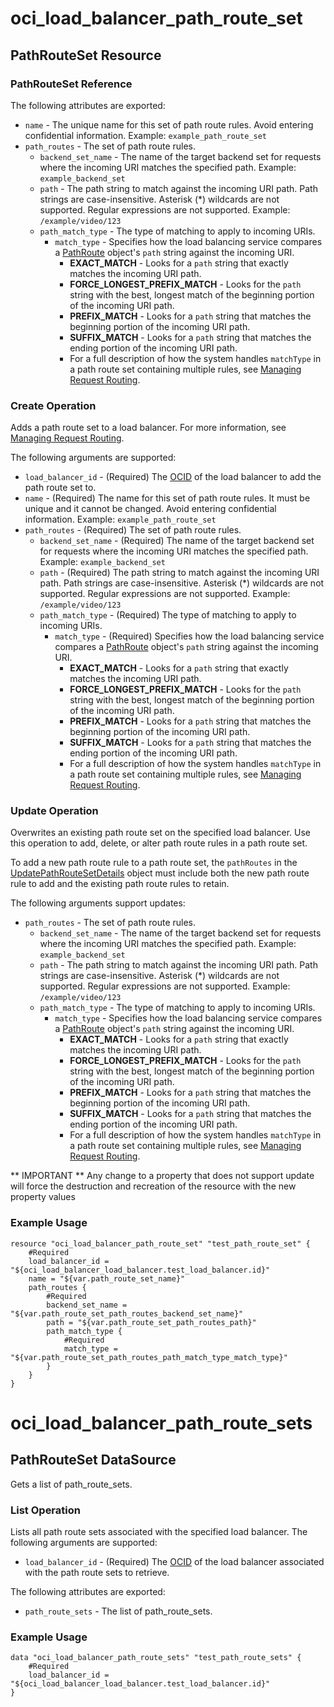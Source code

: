 # oci_load_balancer_path_route_set

## PathRouteSet Resource

### PathRouteSet Reference

The following attributes are exported:

* `name` - The unique name for this set of path route rules. Avoid entering confidential information.  Example: `example_path_route_set` 
* `path_routes` - The set of path route rules.
	* `backend_set_name` - The name of the target backend set for requests where the incoming URI matches the specified path.  Example: `example_backend_set` 
	* `path` - The path string to match against the incoming URI path. Path strings are case-insensitive. Asterisk (*) wildcards are not supported. Regular expressions are not supported.  Example: `/example/video/123` 
	* `path_match_type` - The type of matching to apply to incoming URIs.
		* `match_type` - Specifies how the load balancing service compares a [PathRoute](https://docs.us-phoenix-1.oraclecloud.com/api/#/en/loadbalancer/20170115/requests/PathRoute) object's `path` string against the incoming URI.  
		    *  **EXACT_MATCH** - Looks for a `path` string that exactly matches the incoming URI path.  
		    *  **FORCE_LONGEST_PREFIX_MATCH** - Looks for the `path` string with the best, longest match of the beginning portion of the incoming URI path.  
		    *  **PREFIX_MATCH** - Looks for a `path` string that matches the beginning portion of the incoming URI path.  
		    *  **SUFFIX_MATCH** - Looks for a `path` string that matches the ending portion of the incoming URI path.  
		    * For a full description of how the system handles `matchType` in a path route set containing multiple rules, see [Managing Request Routing](https://docs.us-phoenix-1.oraclecloud.com/Content/Balance/Tasks/managingrequest.htm). 



### Create Operation
Adds a path route set to a load balancer. For more information, see
[Managing Request Routing](https://docs.us-phoenix-1.oraclecloud.com/Content/Balance/Tasks/managingrequest.htm).


The following arguments are supported:

* `load_balancer_id` - (Required) The [OCID](https://docs.us-phoenix-1.oraclecloud.com/Content/General/Concepts/identifiers.htm) of the load balancer to add the path route set to.
* `name` - (Required) The name for this set of path route rules. It must be unique and it cannot be changed. Avoid entering confidential information.  Example: `example_path_route_set` 
* `path_routes` - (Required) The set of path route rules.
	* `backend_set_name` - (Required) The name of the target backend set for requests where the incoming URI matches the specified path.  Example: `example_backend_set` 
	* `path` - (Required) The path string to match against the incoming URI path. Path strings are case-insensitive. Asterisk (*) wildcards are not supported. Regular expressions are not supported.  Example: `/example/video/123` 
	* `path_match_type` - (Required) The type of matching to apply to incoming URIs.
		* `match_type` - (Required) Specifies how the load balancing service compares a [PathRoute](https://docs.us-phoenix-1.oraclecloud.com/api/#/en/loadbalancer/20170115/requests/PathRoute) object's `path` string against the incoming URI.  
		    *  **EXACT_MATCH** - Looks for a `path` string that exactly matches the incoming URI path.  
		    *  **FORCE_LONGEST_PREFIX_MATCH** - Looks for the `path` string with the best, longest match of the beginning    portion of the incoming URI path.  
		    *  **PREFIX_MATCH** - Looks for a `path` string that matches the beginning portion of the incoming URI path.  
		    *  **SUFFIX_MATCH** - Looks for a `path` string that matches the ending portion of the incoming URI path.  
		    * For a full description of how the system handles `matchType` in a path route set containing multiple rules, see [Managing Request Routing](https://docs.us-phoenix-1.oraclecloud.com/Content/Balance/Tasks/managingrequest.htm). 


### Update Operation
Overwrites an existing path route set on the specified load balancer. Use this operation to add, delete, or alter
path route rules in a path route set.

To add a new path route rule to a path route set, the `pathRoutes` in the
[UpdatePathRouteSetDetails](https://docs.us-phoenix-1.oraclecloud.com/api/#/en/loadbalancer/20170115/requests/UpdatePathRouteSetDetails) object must include
both the new path route rule to add and the existing path route rules to retain.


The following arguments support updates:
* `path_routes` - The set of path route rules.
	* `backend_set_name` - The name of the target backend set for requests where the incoming URI matches the specified path.  Example: `example_backend_set` 
	* `path` - The path string to match against the incoming URI path. Path strings are case-insensitive. Asterisk (*) wildcards are not supported. Regular expressions are not supported.  Example: `/example/video/123` 
	* `path_match_type` - The type of matching to apply to incoming URIs.
		* `match_type` - Specifies how the load balancing service compares a [PathRoute](https://docs.us-phoenix-1.oraclecloud.com/api/#/en/loadbalancer/20170115/requests/PathRoute) object's `path` string against the incoming URI.  
		    *  **EXACT_MATCH** - Looks for a `path` string that exactly matches the incoming URI path.  
		    *  **FORCE_LONGEST_PREFIX_MATCH** - Looks for the `path` string with the best, longest match of the beginning    portion of the incoming URI path.  
		    *  **PREFIX_MATCH** - Looks for a `path` string that matches the beginning portion of the incoming URI path.  
		    *  **SUFFIX_MATCH** - Looks for a `path` string that matches the ending portion of the incoming URI path.  
		    * For a full description of how the system handles `matchType` in a path route set containing multiple rules, see [Managing Request Routing](https://docs.us-phoenix-1.oraclecloud.com/Content/Balance/Tasks/managingrequest.htm). 


** IMPORTANT **
Any change to a property that does not support update will force the destruction and recreation of the resource with the new property values

### Example Usage

```hcl
resource "oci_load_balancer_path_route_set" "test_path_route_set" {
	#Required
	load_balancer_id = "${oci_load_balancer_load_balancer.test_load_balancer.id}"
	name = "${var.path_route_set_name}"
	path_routes {
		#Required
		backend_set_name = "${var.path_route_set_path_routes_backend_set_name}"
		path = "${var.path_route_set_path_routes_path}"
		path_match_type {
			#Required
			match_type = "${var.path_route_set_path_routes_path_match_type_match_type}"
		}
	}
}
```

# oci_load_balancer_path_route_sets

## PathRouteSet DataSource

Gets a list of path_route_sets.

### List Operation
Lists all path route sets associated with the specified load balancer.
The following arguments are supported:

* `load_balancer_id` - (Required) The [OCID](https://docs.us-phoenix-1.oraclecloud.com/Content/General/Concepts/identifiers.htm) of the load balancer associated with the path route sets to retrieve. 


The following attributes are exported:

* `path_route_sets` - The list of path_route_sets.

### Example Usage

```hcl
data "oci_load_balancer_path_route_sets" "test_path_route_sets" {
	#Required
	load_balancer_id = "${oci_load_balancer_load_balancer.test_load_balancer.id}"
}
```